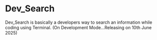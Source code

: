 # Dev_Search
Dev_Search is basically a developers way to search an information while coding using Terminal.
(On Development Mode...Releasing on 10th June 2025)
